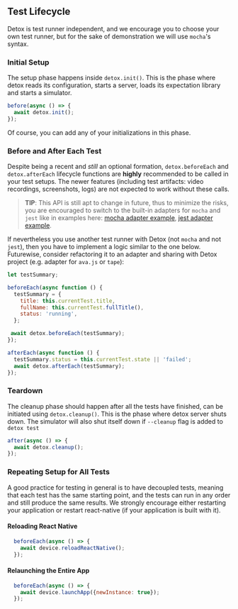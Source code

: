 ## Test Lifecycle

Detox is test runner independent, and we encourage you to choose your own test runner, but for the sake of demonstration we will use `mocha`'s syntax.

### Initial Setup

The setup phase happens inside `detox.init()`.
This is the phase where detox reads its configuration, starts a server, loads its expectation library and starts a simulator.

```js
before(async () => {
  await detox.init();
});
```

Of course, you can add any of your initializations in this phase.

### Before and After Each Test

Despite being a recent and *still* an optional formation, `detox.beforeEach` and `detox.afterEach` lifecycle functions are **highly** recommended to be called in your test setups. The newer features (including test artifacts: video recordings, screenshots, logs) are not expected to work without these calls.

> **TIP**: This API is still apt to change in future, thus to minimize the risks, you are encouraged to switch to the built-in adapters for `mocha` and `jest` like in examples here: [mocha adapter example](/examples/demo-react-native/e2e/init.js), [jest adapter example](/examples/demo-react-native-jest/e2e/init.js).

If nevertheless you use another test runner with Detox (not `mocha` and not `jest`), then you have to implement a logic similar to the one below. Futurewise, consider refactoring it to an adapter and sharing with Detox project (e.g. adapter for `ava.js` or `tape`):

```js
let testSummary;

beforeEach(async function () {
  testSummary = {
    title: this.currentTest.title,
    fullName: this.currentTest.fullTitle(),
    status: 'running',
  };

 await detox.beforeEach(testSummary);
});

afterEach(async function () {
  testSummary.status = this.currentTest.state || 'failed';
  await detox.afterEach(testSummary);
});
```

### Teardown

The cleanup phase should happen after all the tests have finished, can be initiated using `detox.cleanup()`. This is the phase where detox server shuts down. The simulator will also shut itself down if `--cleanup` flag is added to `detox test`

```js
after(async () => {
  await detox.cleanup();
});
```

### Repeating Setup for All Tests

A good practice for testing in general is to have decoupled tests, meaning that each test has the same starting point, and the tests can run in any order and still produce the same results. We strongly encourage either restarting your application or restart react-native (if your application is built with it).

#### Reloading React Native

```js
  beforeEach(async () => {
    await device.reloadReactNative();
  });
```

#### Relaunching the Entire App

```js
  beforeEach(async () => {
    await device.launchApp({newInstance: true});
  });
```
